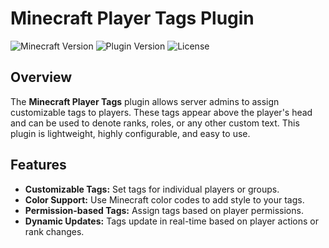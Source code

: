 # Minecraft Player Tags Plugin

![Minecraft Version](https://img.shields.io/badge/Minecraft-1.16%2B-blue)
![Plugin Version](https://img.shields.io/github/v/release/YourUsername/MinecraftPlayerTags)
![License](https://img.shields.io/github/license/YourUsername/MinecraftPlayerTags)

## Overview

The **Minecraft Player Tags** plugin allows server admins to assign customizable tags to players. These tags appear above the player's head and can be used to denote ranks, roles, or any other custom text. This plugin is lightweight, highly configurable, and easy to use.

## Features

- **Customizable Tags:** Set tags for individual players or groups.
- **Color Support:** Use Minecraft color codes to add style to your tags.
- **Permission-based Tags:** Assign tags based on player permissions.
- **Dynamic Updates:** Tags update in real-time based on player actions or rank changes.
